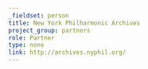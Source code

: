 ```yaml
---
_fieldset: person
title: New York Philharmonic Archives
project_group: partners
role: Partner
type: none
link: http://archives.nyphil.org/
---
```

